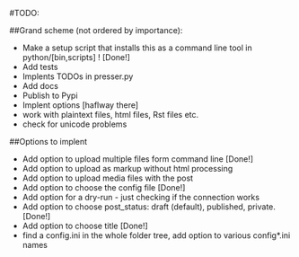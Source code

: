 #TODO:

##Grand scheme (not ordered by importance):
* Make a setup script that installs this as a command line tool in python/[bin,scripts] ! [Done!]
* Add tests
* Implents TODOs in presser.py
* Add docs
* Publish to Pypi
* Implent options [haflway there]
* work with plaintext files, html files, Rst files etc.
* check for unicode problems

##Options to implent

* Add option to upload multiple files form command line [Done!]
* Add option to upload as markup without html processing
* Add option to upload media files with the post
* Add option to choose the config file [Done!]
* Add option for a dry-run - just checking if the connection works
* Add option to choose post_status: draft (default), published, private. [Done!]
* Add option to choose title [Done!]
* find a config.ini in the whole folder tree, add option to various config*.ini names